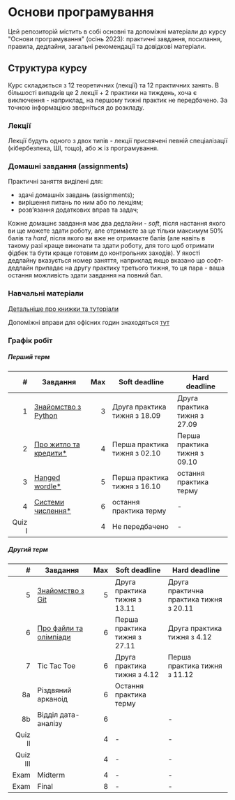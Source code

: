 # Основи програмування

Цей репозиторій містить в собі основні та допоміжні матеріали до курсу "Основи програмування" (осінь 2023): практичні завдання, посилання, правила, дедлайни, загальні рекомендації та довідкові матеріали.

## Структура курсу

Курс складається з 12 теоретичних (лекції) та 12 практичних занять. В більшості випадків це 2 лекції + 2 практики на тиждень, хоча є виключення - наприклад, на першому тижні практик не передбачено. За точною інформацією зверніться до розкладу.

### Лекції

Лекції будуть одного з двох типів - лекції присвячені певній спеціалізації (кібербезпека, ШІ, тощо), або ж із програмування. 

### Домашні завдання (assignments)

Практичні заняття виділені для:
- здачі домашніх завдань (assignments);
- вирішення питань по ним або по лекціям;
- розвʼязання додаткових вправ та задач;

Кожне домашнє завдання має два дедлайни - _soft_, після настання якого ви ще можете здати роботу, але отримаєте за це тільки максимум 50% балів та _hard_, після якого ви вже не отримаєте балів (але навіть в такому разі краще виконати та здати роботу, для того щоб отримати фідбек та бути краще готовим до контрольних заходів). У якості дедлайну вказується номер заняття, наприклад якщо вказано що софт-дедлайн припадає на другу практику третього тижня, то ця пара - ваша остання можливість здати завдання на повний бал.

### Навчальні матеріали

[Детальніше про книжки та туторіали](/python_materials.md)

Допоміжні вправи для офісних годин знаходяться [тут](/office_hours_exercises.md)

### Графік робіт
##### Перший терм
|       # | Завдання                                                   | Max | Soft deadline                | Hard deadline                |
|--------:|------------------------------------------------------------|----:|------------------------------|------------------------------|
|       1 | [Знайомство з Python](/assignments_2023/assignment_1.md)   |   3 | Друга практика тижня з 18.09 | Друга практика тижня з 27.09 |
|       2 | [Про житло та кредити*](/assignments_2023/assignment_2.md) |   4 | Перша практика тижня з 02.10 | Перша практика тижня з 09.10 |
|       3 | [Hanged wordle*](/assignments_2023/assignment_3.md)        |   5 | Перша практика тижня з 16.10 | остання практика терму       |
|       4 | [Системи числення*](/assignments_2023/assignment_4.md)     |   6 | остання практика терму       | -                            |
|  Quiz I |                                                            |   4 | Не передбачено               | -                            |

##### Другий терм
|        # | Завдання                                                           | Max | Soft deadline                | Hard deadline                          |
|---------:|--------------------------------------------------------------------|----:|------------------------------|----------------------------------------|
|        5 | [Знайомство з Git](https://classroom.github.com/a/AUqgHKH_)              |   5 | Друга практика тижня з 13.11 | Друга практична практика тижня з 20.11 |
|        6 | [Про файли та олімпіади]( https://classroom.github.com/a/oERHlxmc) |   6 |Перша практика тижня з 27.11 | Друга практика тижня з 4.12|
|        7 | Tic Tac Toe                                                        |   6 |Друга практика тижня з 4.12 | Перша практика тижня з 11.12     |
|       8a | Різдвяний арканоід                                                 |   6 |Остання практика терму |                                        |
|       8b | Відділ дата-аналізу                                                |   6 |                              | -                                      |
|  Quiz II |                                                                    |   4 | -                            | -                                      |
| Quiz III |                                                                    |   4 | -                            | -                                      |
|     Exam | Midterm                                                            |   4 | -                            | -                                      |
|     Exam | Final                                                              |   8 | -                            | -                                      |



